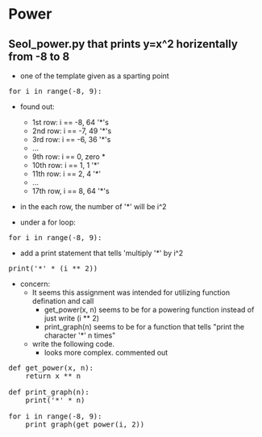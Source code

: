 # Power

## Seol_power.py that prints y=x^2 horizentally from -8 to 8

- one of the template given as a sparting point

<pre>
for i in range(-8, 9):
</pre>

- found out:
    - 1st row: i == -8, 64 '*'s
    - 2nd row: i == -7, 49 '*'s
    - 3rd row: i == -6, 36 '*'s
    - ...
    - 9th row: i == 0, zero *
    - 10th row: i == 1, 1 '*'
    - 11th row: i == 2, 4 '*'
    - ...
    - 17th row, i == 8, 64 '*'s 
- in the each row, the number of '*' will be i^2

- under a for loop:

<pre>
for i in range(-8, 9):
</pre>

- add a print statement that tells 'multiply '*' by i^2
 
<pre>
print('*' * (i ** 2))
</pre>


- concern:
     - It seems this assignment was intended for utilizing function defination and call
        - get_power(x, n) seems to be for a powering function instead of just write (i ** 2)
        - print_graph(n) seems to be for a function that tells "print the character '*' n times"
    - write the following code.
        - looks more complex. commented out

<pre>
def get_power(x, n):
    return x ** n

def print_graph(n):
    print('*' * n)

for i in range(-8, 9):
    print_graph(get_power(i, 2))
</pre>

